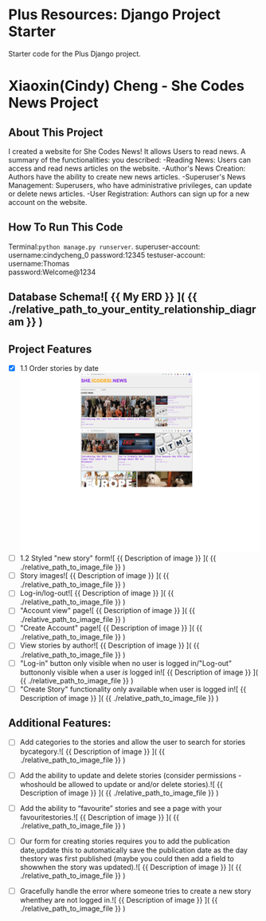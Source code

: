 # Plus Resources: Django Project Starter

Starter code for the Plus Django project.
# Xiaoxin(Cindy) Cheng - She Codes News Project
## About This Project
I created a website for She Codes News! It allows Users to read news. A summary of the functionalities: you described:
-Reading News: Users can access and read news articles on the website.
-Author's News Creation: Authors have the ability to create new news articles. 
-Superuser's News Management: Superusers, who have administrative privileges, can update or delete news articles. 
-User Registration: Authors can sign up for a new account on the website.
## How To Run This Code
Terminal:`python manage.py runserver`. 
superuser-account:
   username:cindycheng_0
   password:12345
testuser-account:
   username:Thomas  
   password:Welcome@1234
## Database Schema![ {{ My ERD }} ]( {{ ./relative_path_to_your_entity_relationship_diagram }} )
## Project Features
- [X] 1.1 Order stories by date
![Stories_orderby_pubdate](./Readme_image/1.1.png)
- [ ] 1.2 Styled "new story" form![ {{ Description of image }} ]( {{ ./relative_path_to_image_file }} )
- [ ] Story images![ {{ Description of image }} ]( {{ ./relative_path_to_image_file }} )
- [ ] Log-in/log-out![ {{ Description of image }} ]( {{ ./relative_path_to_image_file }} )
- [ ] "Account view" page![ {{ Description of image }} ]( {{ ./relative_path_to_image_file }} )
- [ ] "Create Account" page![ {{ Description of image }} ]( {{ ./relative_path_to_image_file }} )
- [ ] View stories by author![ {{ Description of image }} ]( {{ ./relative_path_to_image_file }} )
- [ ] "Log-in" button only visible when no user is logged in/"Log-out" buttononly visible when a user *is* logged in![ {{ Description of image }} ]( {{ ./relative_path_to_image_file }} )
- [ ] "Create Story" functionality only available when user is logged in![ {{ Description of image }} ]( {{ ./relative_path_to_image_file }} )
## Additional Features:
- [ ] Add categories to the stories and allow the user to search for stories bycategory.![ {{ Description of image }} ]( {{ ./relative_path_to_image_file }} )
- [ ] Add the ability to update and delete stories (consider permissions - whoshould be allowed to update or and/or delete stories).![ {{ Description of image }} ]( {{ ./relative_path_to_image_file }} )
- [ ] Add the ability to “favourite” stories and see a page with your favouritestories.![ {{ Description of image }} ]( {{ ./relative_path_to_image_file }} )
- [ ] Our form for creating stories requires you to add the publication date,update this to automatically save the publication date as the day thestory was first published (maybe you could then add a field to showwhen the story was updated).![ {{ Description of image }} ]( {{ ./relative_path_to_image_file }} )
- [ ] Gracefully handle the error where someone tries to create a new story whenthey are not logged in.![ {{ Description of image }} ]( {{ ./relative_path_to_image_file }} )


